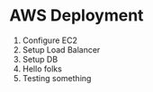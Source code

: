 # AWS Deployment
1. Configure EC2
2. Setup Load Balancer
3. Setup DB
4. Hello folks
5. Testing something
